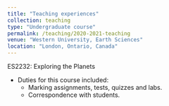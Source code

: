 ```yaml
---
title: "Teaching experiences"
collection: teaching
type: "Undergraduate course"
permalink: /teaching/2020-2021-teaching
venue: "Western University, Earth Sciences"
location: "London, Ontario, Canada"
---
```


ES2232: Exploring the Planets
* Duties for this course included:
  * Marking assignments, tests, quizzes and labs.
  * Correspondence with students.

